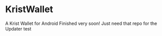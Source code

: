 # KristWallet
A Krist Wallet for Android
Finished very soon! Just need that repo for the Updater test
